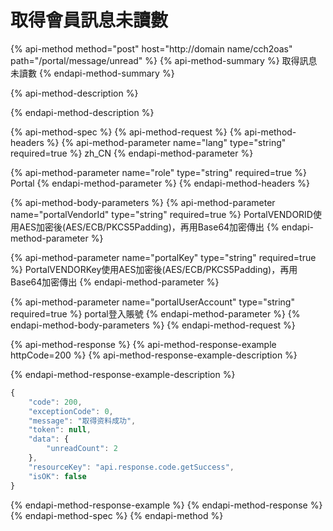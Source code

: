 # 取得會員訊息未讀數

{% api-method method="post" host="http://domain name/cch2oas" path="/portal/message/unread" %}
{% api-method-summary %}
 取得訊息未讀數
{% endapi-method-summary %}

{% api-method-description %}

{% endapi-method-description %}

{% api-method-spec %}
{% api-method-request %}
{% api-method-headers %}
{% api-method-parameter name="lang" type="string" required=true %}
zh\_CN
{% endapi-method-parameter %}

{% api-method-parameter name="role" type="string" required=true %}
Portal
{% endapi-method-parameter %}
{% endapi-method-headers %}

{% api-method-body-parameters %}
{% api-method-parameter name="portalVendorId" type="string" required=true %}
PortalVENDORID使用AES加密後\(AES/ECB/PKCS5Padding\)，再用Base64加密傳出
{% endapi-method-parameter %}

{% api-method-parameter name="portalKey" type="string" required=true %}
PortalVENDORKey使用AES加密後\(AES/ECB/PKCS5Padding\)，再用Base64加密傳出
{% endapi-method-parameter %}

{% api-method-parameter name="portalUserAccount" type="string" required=true %}
portal登入賬號
{% endapi-method-parameter %}
{% endapi-method-body-parameters %}
{% endapi-method-request %}

{% api-method-response %}
{% api-method-response-example httpCode=200 %}
{% api-method-response-example-description %}

{% endapi-method-response-example-description %}

```javascript
{
    "code": 200,
    "exceptionCode": 0,
    "message": "取得资料成功",
    "token": null,
    "data": {
        "unreadCount": 2
    },
    "resourceKey": "api.response.code.getSuccess",
    "isOK": false
}
```
{% endapi-method-response-example %}
{% endapi-method-response %}
{% endapi-method-spec %}
{% endapi-method %}



